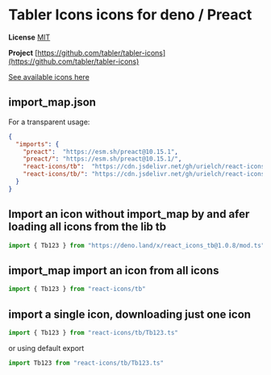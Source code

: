 # Tabler Icons icons for deno / Preact

**License** [MIT](https://opensource.org/licenses/MIT)

**Project** [https://github.com/tabler/tabler-icons](https://github.com/tabler/tabler-icons)

[See available icons here](https://react-icons.deno.dev/tb)

## import_map.json

For a transparent usage:

```json
{
  "imports": {
    "preact":  "https://esm.sh/preact@10.15.1",
    "preact/": "https://esm.sh/preact@10.15.1/",
    "react-icons/tb":  "https://cdn.jsdelivr.net/gh/urielch/react-icons-tb@1.0.8/mod.ts",
    "react-icons/tb/": "https://cdn.jsdelivr.net/gh/urielch/react-icons-tb@1.0.8/ico/",
  }
}
```

## Import an icon without import_map by and afer loading all icons from the lib tb

```ts
import { Tb123 } from "https://deno.land/x/react_icons_tb@1.0.8/mod.ts"
```

## import_map import an icon from all icons

```ts
import { Tb123 } from "react-icons/tb"
```

## import a single icon, downloading just one icon

```ts
import { Tb123 } from "react-icons/tb/Tb123.ts"
```

or using default export

```ts
import Tb123 from "react-icons/tb/Tb123.ts"
```


